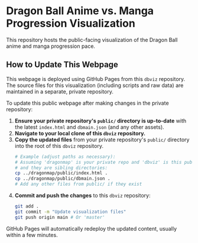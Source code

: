 # Dragon Ball Anime vs. Manga Progression Visualization

This repository hosts the public-facing visualization of the Dragon Ball anime and manga progression pace.

## How to Update This Webpage

This webpage is deployed using GitHub Pages from this `dbviz` repository. The source files for this visualization (including scripts and raw data) are maintained in a separate, private repository.

To update this public webpage after making changes in the private repository:

1.  **Ensure your private repository's `public/` directory is up-to-date** with the latest `index.html` and `dbmain.json` (and any other assets).
2.  **Navigate to your local clone of this `dbviz` repository.**
3.  **Copy the updated files** from your private repository's `public/` directory into the root of this `dbviz` repository.
    ```bash
    # Example (adjust paths as necessary):
    # Assuming 'dragonmap' is your private repo and 'dbviz' is this public repo,
    # and they are sibling directories:
    cp ../dragonmap/public/index.html .
    cp ../dragonmap/public/dbmain.json .
    # Add any other files from public/ if they exist
    ```
4.  **Commit and push the changes** to this `dbviz` repository:
    ```bash
    git add .
    git commit -m "Update visualization files"
    git push origin main # Or 'master'
    ```

GitHub Pages will automatically redeploy the updated content, usually within a few minutes.
